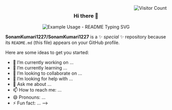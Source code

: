 <img align="right" src="https://visitor-badge.laobi.icu/badge?page_id=your_username.your_repo_name" alt="Visitor Count" />
<p align="center">
  <h3 align="center"> Hi there 👋</h3>
</p>
<p align="center">
  <img src="https://readme-typing-svg.demolab.com/?lines=Full+Stack+Web+Developer!;ML+Developer!;ML+Developer!;Open+Source+Enthusiast!;C+++Programmer!;&font=Fira%20Code&center=true&width=380&height=50&duration=4000&pause=1000" alt="Example Usage - README Typing SVG">
</p>


**SonamKumari1227/SonamKumari1227** is a ✨ _special_ ✨ repository because its `README.md` (this file) appears on your GitHub profile.

Here are some ideas to get you started:

- 🔭 I’m currently working on ...
- 🌱 I’m currently learning ...
- 👯 I’m looking to collaborate on ...
- 🤔 I’m looking for help with ...
- 💬 Ask me about ...
- 📫 How to reach me: ...
- 😄 Pronouns: ...
- ⚡ Fun fact: ...
-->
